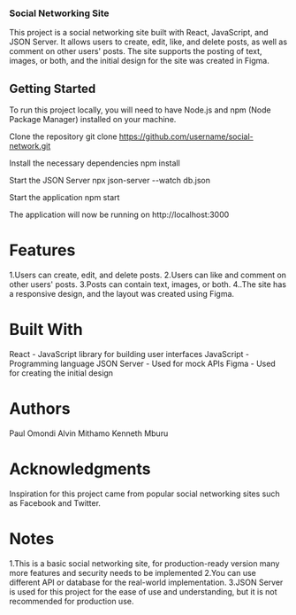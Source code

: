 ### Social Networking Site
This project is a social networking site built with React, JavaScript, and JSON Server. It allows users to create, edit, like, and delete posts, as well as comment on other users' posts. The site supports the posting of text, images, or both, and the initial design for the site was created in Figma.

## Getting Started
To run this project locally, you will need to have Node.js and npm (Node Package Manager) installed on your machine.

Clone the repository
git clone https://github.com/username/social-network.git

Install the necessary dependencies
npm install

Start the JSON Server
npx json-server --watch db.json

Start the application
npm start

The application will now be running on http://localhost:3000

# Features
1.Users can create, edit, and delete posts.
2.Users can like and comment on other users' posts.
3.Posts can contain text, images, or both.
4..The site has a responsive design, and the layout was created using Figma.

# Built With
React - JavaScript library for building user interfaces
JavaScript - Programming language
JSON Server - Used for mock APIs
Figma - Used for creating the initial design

# Authors
Paul Omondi
Alvin Mithamo
Kenneth Mburu

# Acknowledgments
Inspiration for this project came from popular social networking sites such as Facebook and Twitter.
# Notes 
1.This is a basic social networking site, for production-ready version many more features and security needs to be implemented
2.You can use different API or database for the real-world implementation.
3.JSON Server is used for this project for the ease of use and understanding, but it is not recommended for production use.
